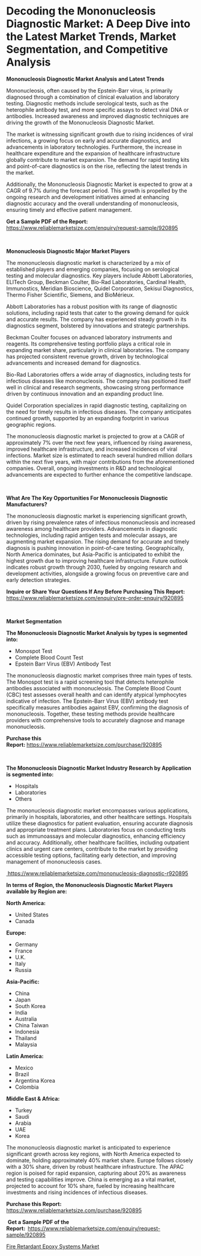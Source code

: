 <p><h1>Decoding the Mononucleosis Diagnostic Market: A Deep Dive into the Latest Market Trends, Market Segmentation, and Competitive Analysis</h1></p><p><strong>Mononucleosis Diagnostic Market Analysis and Latest Trends</strong></p>
<p><p>Mononucleosis, often caused by the Epstein-Barr virus, is primarily diagnosed through a combination of clinical evaluation and laboratory testing. Diagnostic methods include serological tests, such as the heterophile antibody test, and more specific assays to detect viral DNA or antibodies. Increased awareness and improved diagnostic techniques are driving the growth of the Mononucleosis Diagnostic Market.</p><p>The market is witnessing significant growth due to rising incidences of viral infections, a growing focus on early and accurate diagnostics, and advancements in laboratory technologies. Furthermore, the increase in healthcare expenditure and the expansion of healthcare infrastructure globally contribute to market expansion. The demand for rapid testing kits and point-of-care diagnostics is on the rise, reflecting the latest trends in the market.</p><p>Additionally, the Mononucleosis Diagnostic Market is expected to grow at a CAGR of 9.7% during the forecast period. This growth is propelled by the ongoing research and development initiatives aimed at enhancing diagnostic accuracy and the overall understanding of mononucleosis, ensuring timely and effective patient management.</p></p>
<p><strong>Get a Sample PDF of the Report:&nbsp;</strong> <a href="https://www.reliablemarketsize.com/enquiry/request-sample/920895?utm_campaign=3076&utm_medium=2&utm_source=Github&utm_content=ia&utm_term=07032025&utm_id=mononucleosis-diagnostic">https://www.reliablemarketsize.com/enquiry/request-sample/920895</a></p>
<p>&nbsp;</p>
<p><strong>Mononucleosis Diagnostic Major Market Players</strong></p>
<p><p>The mononucleosis diagnostic market is characterized by a mix of established players and emerging companies, focusing on serological testing and molecular diagnostics. Key players include Abbott Laboratories, ELITech Group, Beckman Coulter, Bio-Rad Laboratories, Cardinal Health, Immunostics, Meridian Bioscience, Quidel Corporation, Sekisui Diagnostics, Thermo Fisher Scientific, Siemens, and BioMérieux.</p><p>Abbott Laboratories has a robust position with its range of diagnostic solutions, including rapid tests that cater to the growing demand for quick and accurate results. The company has experienced steady growth in its diagnostics segment, bolstered by innovations and strategic partnerships.</p><p>Beckman Coulter focuses on advanced laboratory instruments and reagents. Its comprehensive testing portfolio plays a critical role in expanding market share, particularly in clinical laboratories. The company has projected consistent revenue growth, driven by technological advancements and increased demand for diagnostics.</p><p>Bio-Rad Laboratories offers a wide array of diagnostics, including tests for infectious diseases like mononucleosis. The company has positioned itself well in clinical and research segments, showcasing strong performance driven by continuous innovation and an expanding product line.</p><p>Quidel Corporation specializes in rapid diagnostic testing, capitalizing on the need for timely results in infectious diseases. The company anticipates continued growth, supported by an expanding footprint in various geographic regions.</p><p>The mononucleosis diagnostic market is projected to grow at a CAGR of approximately 7% over the next few years, influenced by rising awareness, improved healthcare infrastructure, and increased incidences of viral infections. Market size is estimated to reach several hundred million dollars within the next five years, with major contributions from the aforementioned companies. Overall, ongoing investments in R&D and technological advancements are expected to further enhance the competitive landscape.</p></p>
<p>&nbsp;</p>
<p><strong>What Are The Key Opportunities For Mononucleosis Diagnostic Manufacturers?</strong></p>
<p><p>The mononucleosis diagnostic market is experiencing significant growth, driven by rising prevalence rates of infectious mononucleosis and increased awareness among healthcare providers. Advancements in diagnostic technologies, including rapid antigen tests and molecular assays, are augmenting market expansion. The rising demand for accurate and timely diagnosis is pushing innovation in point-of-care testing. Geographically, North America dominates, but Asia-Pacific is anticipated to exhibit the highest growth due to improving healthcare infrastructure. Future outlook indicates robust growth through 2030, fueled by ongoing research and development activities, alongside a growing focus on preventive care and early detection strategies.</p></p>
<p><strong>Inquire or Share Your Questions If Any Before Purchasing This Report:</strong> <a href="https://www.reliablemarketsize.com/enquiry/pre-order-enquiry/920895?utm_campaign=3076&utm_medium=2&utm_source=Github&utm_content=ia&utm_term=07032025&utm_id=mononucleosis-diagnostic">https://www.reliablemarketsize.com/enquiry/pre-order-enquiry/920895</a></p>
<p>&nbsp;</p>
<p><strong>Market Segmentation</strong></p>
<p><strong>The Mononucleosis Diagnostic Market Analysis by types is segmented into:</strong></p>
<p><ul><li>Monospot Test</li><li>Complete Blood Count Test</li><li>Epstein Barr Virus (EBV) Antibody Test</li></ul></p>
<p><p>The mononucleosis diagnostic market comprises three main types of tests. The Monospot test is a rapid screening tool that detects heterophile antibodies associated with mononucleosis. The Complete Blood Count (CBC) test assesses overall health and can identify atypical lymphocytes indicative of infection. The Epstein-Barr Virus (EBV) antibody test specifically measures antibodies against EBV, confirming the diagnosis of mononucleosis. Together, these testing methods provide healthcare providers with comprehensive tools to accurately diagnose and manage mononucleosis.</p></p>
<p><strong>Purchase this Report:&nbsp;</strong><a href="https://www.reliablemarketsize.com/purchase/920895?utm_campaign=3076&utm_medium=2&utm_source=Github&utm_content=ia&utm_term=07032025&utm_id=mononucleosis-diagnostic">https://www.reliablemarketsize.com/purchase/920895</a></p>
<p>&nbsp;</p>
<p><strong>The Mononucleosis Diagnostic Market Industry Research by Application is segmented into:</strong></p>
<p><ul><li>Hospitals</li><li>Laboratories</li><li>Others</li></ul></p>
<p><p>The mononucleosis diagnostic market encompasses various applications, primarily in hospitals, laboratories, and other healthcare settings. Hospitals utilize these diagnostics for patient evaluation, ensuring accurate diagnosis and appropriate treatment plans. Laboratories focus on conducting tests such as immunoassays and molecular diagnostics, enhancing efficiency and accuracy. Additionally, other healthcare facilities, including outpatient clinics and urgent care centers, contribute to the market by providing accessible testing options, facilitating early detection, and improving management of mononucleosis cases.</p></p>
<p><a href="https://www.reliablemarketsize.com/mononucleosis-diagnostic-r920895?utm_campaign=3076&utm_medium=2&utm_source=Github&utm_content=ia&utm_term=07032025&utm_id=mononucleosis-diagnostic">&nbsp;https://www.reliablemarketsize.com/mononucleosis-diagnostic-r920895</a></p>
<p><strong>In terms of Region, the Mononucleosis Diagnostic Market Players available by Region are:</strong></p>
<p>
    <p> <strong> North America: </strong>
        <ul>
            <li>United States</li>
            <li>Canada</li>
        </ul>
        </p> 
    <p> <strong> Europe: </strong>
        <ul>
            <li>Germany</li>
            <li>France</li>
            <li>U.K.</li>
            <li>Italy</li>
            <li>Russia</li>
        </ul>
        </p> 
    <p> <strong> Asia-Pacific: </strong>
        <ul>
            <li>China</li>
            <li>Japan</li>
            <li>South Korea</li>
            <li>India</li>
            <li>Australia</li>
            <li>China Taiwan</li>
            <li>Indonesia</li>
            <li>Thailand</li>
            <li>Malaysia</li>
        </ul>
        </p> 
    <p> <strong> Latin America: </strong>
        <ul>
            <li>Mexico</li>
            <li>Brazil</li>
            <li>Argentina Korea</li>
            <li>Colombia</li>
        </ul>
        </p> 
    <p> <strong> Middle East & Africa: </strong>
        <ul>
            <li>Turkey</li>
            <li>Saudi</li>
            <li>Arabia</li>
            <li>UAE</li>
            <li>Korea</li>
        </ul>
    </p>
    </p>
<p><p>The mononucleosis diagnostic market is anticipated to experience significant growth across key regions, with North America expected to dominate, holding approximately 40% market share. Europe follows closely with a 30% share, driven by robust healthcare infrastructure. The APAC region is poised for rapid expansion, capturing about 20% as awareness and testing capabilities improve. China is emerging as a vital market, projected to account for 10% share, fueled by increasing healthcare investments and rising incidences of infectious diseases.</p></p>
<p><strong>Purchase this Report: </strong><a href="https://www.reliablemarketsize.com/purchase/920895?utm_campaign=3076&utm_medium=2&utm_source=Github&utm_content=ia&utm_term=07032025&utm_id=mononucleosis-diagnostic">https://www.reliablemarketsize.com/purchase/920895</a></p>
<p>&nbsp;<strong>Get a Sample PDF of the Report:&nbsp;&nbsp;</strong><a href="https://www.reliablemarketsize.com/enquiry/request-sample/920895?utm_campaign=3076&utm_medium=2&utm_source=Github&utm_content=ia&utm_term=07032025&utm_id=mononucleosis-diagnostic">https://www.reliablemarketsize.com/enquiry/request-sample/920895</a></p>
<p><strong></strong></p>
<p><p><a href="https://github.com/donnettaletizia/Market-Research-Report-List-1/blob/main/fire-retardant-epoxy-systems-market.md?utm_campaign=3076&utm_medium=2&utm_source=Github&utm_content=ia&utm_term=07032025&utm_id=mononucleosis-diagnostic">Fire Retardant Epoxy Systems Market</a></p></p>
